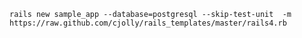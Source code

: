 `rails new sample_app --database=postgresql --skip-test-unit  -m https://raw.github.com/cjolly/rails_templates/master/rails4.rb`
